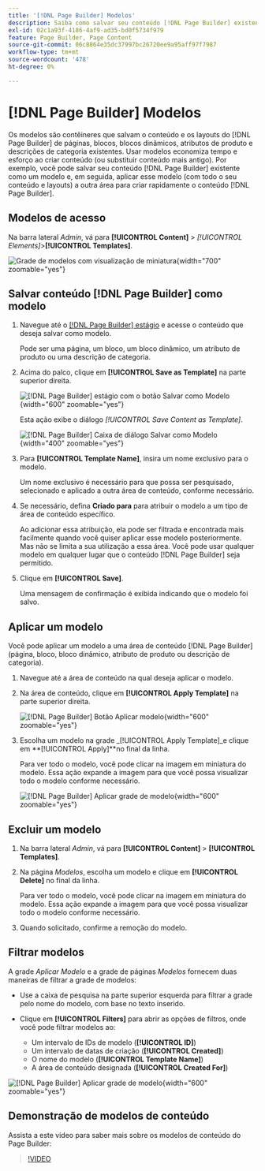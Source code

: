 ```yaml
---
title: '[!DNL Page Builder] Modelos'
description: Saiba como salvar seu conteúdo [!DNL Page Builder] existente como um modelo e, em seguida, aplicar esse modelo a outra área.
exl-id: 02c1a93f-4186-4af9-ad35-bd0f5734f979
feature: Page Builder, Page Content
source-git-commit: 06c8864e35dc37997bc26720ee9a95aff97f7987
workflow-type: tm+mt
source-wordcount: '478'
ht-degree: 0%

---
```


# [!DNL Page Builder] Modelos

Os modelos são contêineres que salvam o conteúdo e os layouts do [!DNL Page Builder] de páginas, blocos, blocos dinâmicos, atributos de produto e descrições de categoria existentes. Usar modelos economiza tempo e esforço ao criar conteúdo (ou substituir conteúdo mais antigo). Por exemplo, você pode salvar seu conteúdo [!DNL Page Builder] existente como um modelo e, em seguida, aplicar esse modelo (com todo o seu conteúdo e layouts) a outra área para criar rapidamente o conteúdo [!DNL Page Builder].

## Modelos de acesso

Na barra lateral _Admin_, vá para **[!UICONTROL Content]** > _[!UICONTROL Elements]_>**[!UICONTROL Templates]**.

![Grade de modelos com visualização de miniatura](./assets/templates-list.png){width="700" zoomable="yes"}

## Salvar conteúdo [!DNL Page Builder] como modelo

1. Navegue até o [[!DNL Page Builder] estágio](workspace.md#stage) e acesse o conteúdo que deseja salvar como modelo.

   Pode ser uma página, um bloco, um bloco dinâmico, um atributo de produto ou uma descrição de categoria.

1. Acima do palco, clique em **[!UICONTROL Save as Template]** na parte superior direita.

   ![[!DNL Page Builder] estágio com o botão Salvar como Modelo](./assets/pb-templates-saveastemplate-button.png){width="600" zoomable="yes"}

   Esta ação exibe o diálogo _[!UICONTROL Save Content as Template]_.

   ![[!DNL Page Builder] Caixa de diálogo Salvar como Modelo](./assets/pb-templates-save-dialog.png){width="400" zoomable="yes"}

1. Para **[!UICONTROL Template Name]**, insira um nome exclusivo para o modelo.

   Um nome exclusivo é necessário para que possa ser pesquisado, selecionado e aplicado a outra área de conteúdo, conforme necessário.

1. Se necessário, defina **Criado para** para atribuir o modelo a um tipo de área de conteúdo específico.

   Ao adicionar essa atribuição, ela pode ser filtrada e encontrada mais facilmente quando você quiser aplicar esse modelo posteriormente. Mas não se limita a sua utilização a essa área. Você pode usar qualquer modelo em qualquer lugar que o conteúdo [!DNL Page Builder] seja permitido.

1. Clique em **[!UICONTROL Save]**.

   Uma mensagem de confirmação é exibida indicando que o modelo foi salvo.

## Aplicar um modelo

Você pode aplicar um modelo a uma área de conteúdo [!DNL Page Builder] (página, bloco, bloco dinâmico, atributo de produto ou descrição de categoria).

1. Navegue até a área de conteúdo na qual deseja aplicar o modelo.

1. Na área de conteúdo, clique em **[!UICONTROL Apply Template]** na parte superior direita.

   ![[!DNL Page Builder] Botão Aplicar modelo](./assets/pb-templates-applytemplate-button.png){width="600" zoomable="yes"}

1. Escolha um modelo na grade _[!UICONTROL Apply Template]_e clique em **[!UICONTROL Apply]**no final da linha.

   Para ver todo o modelo, você pode clicar na imagem em miniatura do modelo. Essa ação expande a imagem para que você possa visualizar todo o modelo conforme necessário.

   ![[!DNL Page Builder] Aplicar grade de modelo](./assets/pb-templates-apply-slideout-nofilters.png){width="600" zoomable="yes"}

## Excluir um modelo

1. Na barra lateral _Admin_, vá para **[!UICONTROL Content]** > **[!UICONTROL Templates]**.

1. Na página _Modelos_, escolha um modelo e clique em **[!UICONTROL Delete]** no final da linha.

   Para ver todo o modelo, você pode clicar na imagem em miniatura do modelo. Essa ação expande a imagem para que você possa visualizar todo o modelo conforme necessário.

1. Quando solicitado, confirme a remoção do modelo.

## Filtrar modelos

A grade _Aplicar Modelo_ e a grade de páginas _Modelos_ fornecem duas maneiras de filtrar a grade de modelos:

- Use a caixa de pesquisa na parte superior esquerda para filtrar a grade pelo nome do modelo, com base no texto inserido.

- Clique em **[!UICONTROL Filters]** para abrir as opções de filtros, onde você pode filtrar modelos ao:

   - Um intervalo de IDs de modelo (**[!UICONTROL ID]**)
   - Um intervalo de datas de criação (**[!UICONTROL Created]**)
   - O nome do modelo (**[!UICONTROL Template Name]**)
   - A área de conteúdo designada (**[!UICONTROL Created For]**)

![[!DNL Page Builder] Aplicar grade de modelo](./assets/pb-templates-apply-slideout-withfilters.png){width="600" zoomable="yes"}

## Demonstração de modelos de conteúdo

Assista a este vídeo para saber mais sobre os modelos de conteúdo do Page Builder:

>[!VIDEO](https://video.tv.adobe.com/v/343787?quality=12)

